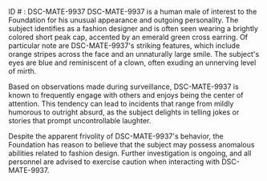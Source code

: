 ID # : DSC-MATE-9937
DSC-MATE-9937 is a human male of interest to the Foundation for his unusual appearance and outgoing personality. The subject identifies as a fashion designer and is often seen wearing a brightly colored short peak cap, accented by an emerald green cross earring. Of particular note are DSC-MATE-9937's striking features, which include orange stripes across the face and an unnaturally large smile. The subject's eyes are blue and reminiscent of a clown, often exuding an unnerving level of mirth.

Based on observations made during surveillance, DSC-MATE-9937 is known to frequently engage with others and enjoys being the center of attention. This tendency can lead to incidents that range from mildly humorous to outright absurd, as the subject delights in telling jokes or stories that prompt uncontrollable laughter.

Despite the apparent frivolity of DSC-MATE-9937's behavior, the Foundation has reason to believe that the subject may possess anomalous abilities related to fashion design. Further investigation is ongoing, and all personnel are advised to exercise caution when interacting with DSC-MATE-9937.